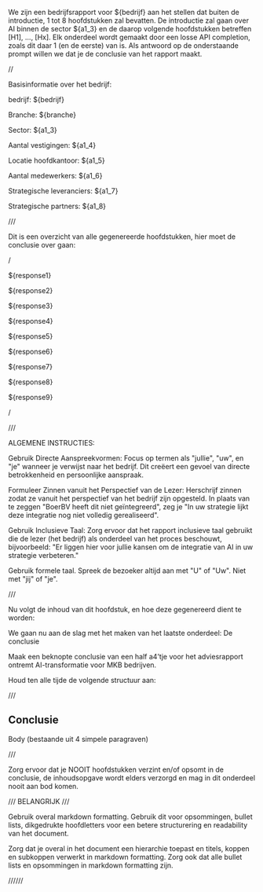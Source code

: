 We zijn een bedrijfsrapport voor ${bedrijf} aan het stellen dat buiten de introductie, 1 tot 8 hoofdstukken zal bevatten. De introductie zal gaan over AI binnen de sector ${a1_3} en de daarop volgende hoofdstukken betreffen [H1], ..., [Hx]. Elk onderdeel wordt gemaakt door een losse API completion, zoals dit daar 1 (en de eerste) van is. Als antwoord op de onderstaande prompt willen we dat je de conclusie van het rapport maakt.

//

Basisinformatie over het bedrijf:

bedrijf: ${bedrijf}

Branche: ${branche}

Sector: ${a1_3}

Aantal vestigingen: ${a1_4}

Locatie hoofdkantoor: ${a1_5}

Aantal medewerkers: ${a1_6}

Strategische leveranciers: ${a1_7}

Strategische partners: ${a1_8}

///

Dit is een overzicht van alle gegenereerde hoofdstukken, hier moet de conclusie over gaan:

/

${response1}

${response2}

${response3}

${response4}

${response5}

${response6}

${response7}

${response8}

${response9}

/

///

ALGEMENE INSTRUCTIES:

Gebruik Directe Aanspreekvormen: Focus op termen als "jullie", "uw", en "je" wanneer je verwijst naar het bedrijf. Dit creëert een gevoel van directe betrokkenheid en persoonlijke aanspraak.

Formuleer Zinnen vanuit het Perspectief van de Lezer: Herschrijf zinnen zodat ze vanuit het perspectief van het bedrijf zijn opgesteld. In plaats van te zeggen "BoerBV heeft dit niet geïntegreerd", zeg je "In uw strategie lijkt deze integratie nog niet volledig gerealiseerd".

Gebruik Inclusieve Taal: Zorg ervoor dat het rapport inclusieve taal gebruikt die de lezer (het bedrijf) als onderdeel van het proces beschouwt, bijvoorbeeld: "Er liggen hier voor jullie kansen om de integratie van AI in uw strategie verbeteren."

Gebruik formele taal. Spreek de bezoeker altijd aan met "U" of "Uw". Niet met "jij" of "je".

///

Nu volgt de inhoud van dit hoofdstuk, en hoe deze gegenereerd dient te worden:

We gaan nu aan de slag met het maken van het laatste onderdeel: De conclusie

Maak een beknopte conclusie van een half a4’tje voor het adviesrapport ontremt AI-transformatie voor MKB bedrijven.

Houd ten alle tijde de volgende structuur aan:

///

## Conclusie

Body (bestaande uit 4 simpele paragraven)

///

Zorg ervoor dat je NOOIT hoofdstukken verzint en/of opsomt in de conclusie, de inhoudsopgave wordt elders verzorgd en mag in dit onderdeel nooit aan bod komen.

/// BELANGRIJK ///

Gebruik overal markdown formatting. Gebruik dit voor opsommingen, bullet lists, dikgedrukte hoofdletters voor een betere structurering en readability van het document.

Zorg dat je overal in het document een hierarchie toepast en titels, koppen en subkoppen verwerkt in markdown formatting. Zorg ook dat alle bullet lists en opsommingen in markdown formatting zijn.

//////
